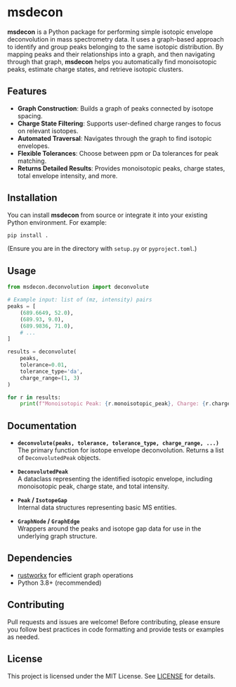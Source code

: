 # msdecon

**msdecon** is a Python package for performing simple isotopic envelope deconvolution in mass spectrometry data. It uses a graph-based approach to identify and group peaks belonging to the same isotopic distribution. By mapping peaks and their relationships into a graph, and then navigating through that graph, **msdecon** helps you automatically find monoisotopic peaks, estimate charge states, and retrieve isotopic clusters.

## Features

- **Graph Construction**: Builds a graph of peaks connected by isotope spacing.
- **Charge State Filtering**: Supports user-defined charge ranges to focus on relevant isotopes.
- **Automated Traversal**: Navigates through the graph to find isotopic envelopes.
- **Flexible Tolerances**: Choose between ppm or Da tolerances for peak matching.
- **Returns Detailed Results**: Provides monoisotopic peaks, charge states, total envelope intensity, and more.

## Installation

You can install **msdecon** from source or integrate it into your existing Python environment. For example:

```bash
pip install .
```

(Ensure you are in the directory with `setup.py` or `pyproject.toml`.)

## Usage

```python
from msdecon.deconvolution import deconvolute

# Example input: list of (mz, intensity) pairs
peaks = [
    (689.6649, 52.0),
    (689.93, 9.0),
    (689.9836, 71.0),
    # ...
]

results = deconvolute(
    peaks,
    tolerance=0.01,
    tolerance_type='da',
    charge_range=(1, 3)
)

for r in results:
    print(f"Monoisotopic Peak: {r.monoisotopic_peak}, Charge: {r.charge}, Total Intensity: {r.total_intensity}")
```

## Documentation

- **`deconvolute(peaks, tolerance, tolerance_type, charge_range, ...)`**  
  The primary function for isotope envelope deconvolution. Returns a list of `DeconvolutedPeak` objects.
  
- **`DeconvolutedPeak`**  
  A dataclass representing the identified isotopic envelope, including monoisotopic peak, charge state, and total intensity.

- **`Peak` / `IsotopeGap`**  
  Internal data structures representing basic MS entities.

- **`GraphNode` / `GraphEdge`**  
  Wrappers around the peaks and isotope gap data for use in the underlying graph structure.

## Dependencies

- [rustworkx](https://github.com/Qiskit/rustworkx) for efficient graph operations
- Python 3.8+ (recommended)

## Contributing

Pull requests and issues are welcome! Before contributing, please ensure you follow best practices in code formatting and provide tests or examples as needed.

## License

This project is licensed under the MIT License. See [LICENSE](LICENSE) for details.